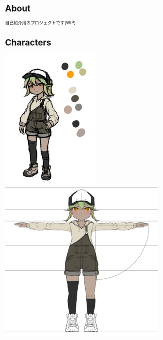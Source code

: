 # About

自己紹介用のプロジェクトです(WIP)


# Characters
![Main Character](Artworks/concept.jpg)
![Font](Artworks/character_3view_front.png)